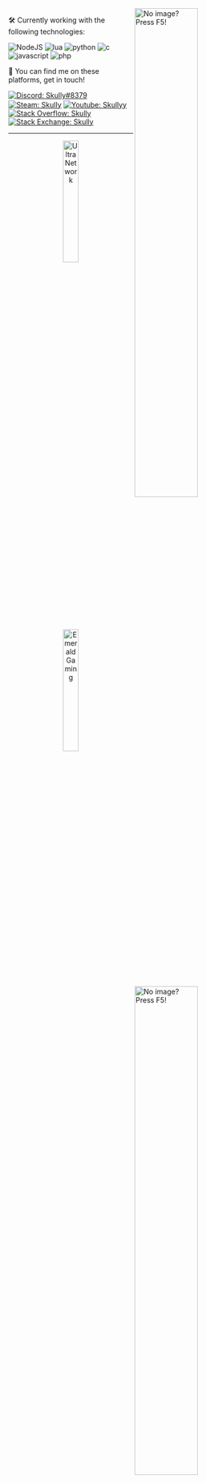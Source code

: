 <img width="50%" align="right" src="https://readme-stats-imskully.vercel.app/api?username=ImSkully&count_private=true&include_all_commits=true&show_icons=true&bg_color=30,e96443,904e95&title_color=fff&text_color=fff&hide=stars&icon_color=fff&hide_border=true&cache_seconds=86400&disable_animations=true" alt="No image? Press F5!">
<img width="50%" height="1px" align="right" src="https://i.imgur.com/QKEqHNE.png">
<img width="50%" align="right" src="https://readme-stats-imskully.vercel.app/api/top-langs?username=ImSkully&theme=github_dark&hide_border=true&layout=compact&hide=css,hack,hlsl,scss&langs_count=8&cache_seconds=86400&disable_animations=true" alt="No image? Press F5!">

🛠️ Currently working with the following technologies:

![NodeJS](https://img.shields.io/badge/Node.js-6DA55F?style=flat&logo=node.js&logoColor=white) ![lua](https://img.shields.io/badge/Lua-%232C2D72.svg?style=flat&logo=lua&logoColor=white) ![python](https://img.shields.io/badge/Python-3670A0?style=flat&logo=python&logoColor=ffdd54) ![c](https://img.shields.io/badge/C%23-%23239120.svg?style=flat&logo=c-sharp&logoColor=white) ![javascript](https://img.shields.io/badge/JavaScript-%23323330.svg?style=flat&logo=javascript&logoColor=%23F7DF1E) ![php](https://img.shields.io/badge/PHP-%23777BB4.svg?style=flat&logo=php&logoColor=white)

👋 You can find me on these platforms, get in touch!

<a href="https://skully.tech/discord" target="_blank" title="Discord"><img align="center" alt="Discord: Skully#8379" src="https://img.shields.io/badge/-Skully%238379-5865f2?style=flat&logo=discord&logoColor=white" /></a> <a href="https://steamcommunity.com/id/SkulIy/" target="_blank" title="Steam"><img align="center" alt="Steam: SkulIy" src="https://img.shields.io/badge/-Skully-171a21?style=flat&logo=steam&logoColor=white" /></a> <a href="https://www.youtube.com/c/Skullyy" target="_blank" title="YouTube"><img align="center" alt="Youtube: Skullyy" src="https://img.shields.io/badge/-Skullyy-ff0000?style=flat&logo=youtube&logoColor=white" /></a> <a href="https://stackoverflow.com/users/8982034/skully?tab=profile" target="_blank" title="Stack Overflow"><img align="center" alt="Stack Overflow: Skully" src="https://img.shields.io/badge/-Skully-FE7A16?style=flat&logo=stack-overflow&logoColor=white" /></a> <a href="https://stackexchange.com/users/12310418/skully?tab=activity" target="_blank" title="Stack Exchange"><img align="center" alt="Stack Exchange: Skully" src="https://img.shields.io/badge/Skully-%23ffffff.svg?style=flat&logo=StackExchange&logoColor=white" /></a>

***

<p align="center">
  <a href="https://ultranetwork.net" target="_blank" title="UltraNetwork"><img width="25%" alt="UltraNetwork" src="https://i.imgur.com/diVA1qX.png" /></a>
  <a href="https://emeraldgaming.net" target="_blank" title="Emerald Gaming"><img width="25%" alt="Emerald Gaming" src="https://i.imgur.com/urEQVoc.png"></a>
</p>

